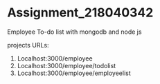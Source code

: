# Assignment_218040342
Employee To-do list with mongodb and node js

projects URLs: 
1. Localhost:3000/employee
2. Localhost:3000/employee/todolist
3. Localhost:3000/employee/employeelist
